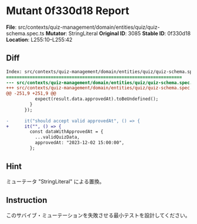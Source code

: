 # Mutant 0f330d18 Report

**File**: src/contexts/quiz-management/domain/entities/quiz/quiz-schema.spec.ts
**Mutator**: StringLiteral
**Original ID**: 3085
**Stable ID**: 0f330d18
**Location**: L255:10–L255:42

## Diff

```diff
Index: src/contexts/quiz-management/domain/entities/quiz/quiz-schema.spec.ts
===================================================================
--- src/contexts/quiz-management/domain/entities/quiz/quiz-schema.spec.ts	original
+++ src/contexts/quiz-management/domain/entities/quiz/quiz-schema.spec.ts	mutated #3085
@@ -251,9 +251,9 @@
           expect(result.data.approvedAt).toBeUndefined();
         }
       });
 
-      it("should accept valid approvedAt", () => {
+      it("", () => {
         const dataWithApprovedAt = {
           ...validQuizData,
           approvedAt: "2023-12-02 15:00:00",
         };
```

## Hint

ミューテータ "StringLiteral" による置換。

## Instruction

このサバイブ・ミューテーションを失敗させる最小テストを設計してください。
